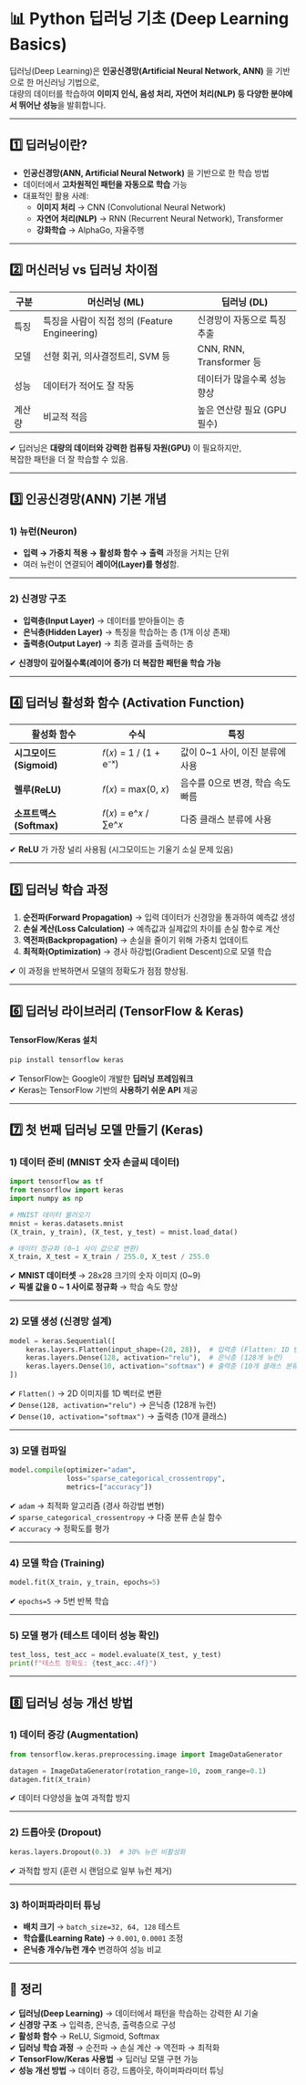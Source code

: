# 📊 Python 딥러닝 기초 (Deep Learning Basics)

딥러닝(Deep Learning)은 **인공신경망(Artificial Neural Network, ANN)** 을 기반으로 한 머신러닝 기법으로,  
대량의 데이터를 학습하여 **이미지 인식, 음성 처리, 자연어 처리(NLP) 등 다양한 분야에서 뛰어난 성능**을 발휘합니다.

---

## 1️⃣ 딥러닝이란?

- **인공신경망(ANN, Artificial Neural Network)** 을 기반으로 한 학습 방법
- 데이터에서 **고차원적인 패턴을 자동으로 학습** 가능
- 대표적인 활용 사례:
  - **이미지 처리** → CNN (Convolutional Neural Network)
  - **자연어 처리(NLP)** → RNN (Recurrent Neural Network), Transformer
  - **강화학습** → AlphaGo, 자율주행

---

## 2️⃣ 머신러닝 vs 딥러닝 차이점

| 구분 | 머신러닝 (ML) | 딥러닝 (DL) |
|------|-------------|-------------|
| 특징 | 특징을 사람이 직접 정의 (Feature Engineering) | 신경망이 자동으로 특징 추출 |
| 모델 | 선형 회귀, 의사결정트리, SVM 등 | CNN, RNN, Transformer 등 |
| 성능 | 데이터가 적어도 잘 작동 | 데이터가 많을수록 성능 향상 |
| 계산량 | 비교적 적음 | 높은 연산량 필요 (GPU 필수) |

✔ 딥러닝은 **대량의 데이터와 강력한 컴퓨팅 자원(GPU)** 이 필요하지만,  
복잡한 패턴을 더 잘 학습할 수 있음.

---

## 3️⃣ 인공신경망(ANN) 기본 개념

### 1) 뉴런(Neuron)
- **입력 → 가중치 적용 → 활성화 함수 → 출력** 과정을 거치는 단위
- 여러 뉴런이 연결되어 **레이어(Layer)를 형성**함.

---

### 2) 신경망 구조
- **입력층(Input Layer)** → 데이터를 받아들이는 층
- **은닉층(Hidden Layer)** → 특징을 학습하는 층 (1개 이상 존재)
- **출력층(Output Layer)** → 최종 결과를 출력하는 층

✔ **신경망이 깊어질수록(레이어 증가) 더 복잡한 패턴을 학습 가능**  

---

## 4️⃣ 딥러닝 활성화 함수 (Activation Function)

| 활성화 함수 | 수식 | 특징 |
|------------|------|------|
| **시그모이드(Sigmoid)** | 𝑓(𝑥) = 1 / (1 + e⁻ˣ) | 값이 0~1 사이, 이진 분류에 사용 |
| **렐루(ReLU)** | 𝑓(𝑥) = max(0, 𝑥) | 음수를 0으로 변경, 학습 속도 빠름 |
| **소프트맥스(Softmax)** | 𝑓(𝑥) = e^𝑥 / ∑e^𝑥 | 다중 클래스 분류에 사용 |

✔ **ReLU** 가 가장 널리 사용됨 (시그모이드는 기울기 소실 문제 있음)  

---

## 5️⃣ 딥러닝 학습 과정

1. **순전파(Forward Propagation)** → 입력 데이터가 신경망을 통과하여 예측값 생성  
2. **손실 계산(Loss Calculation)** → 예측값과 실제값의 차이를 손실 함수로 계산  
3. **역전파(Backpropagation)** → 손실을 줄이기 위해 가중치 업데이트  
4. **최적화(Optimization)** → 경사 하강법(Gradient Descent)으로 모델 학습  

✔ 이 과정을 반복하면서 모델의 정확도가 점점 향상됨.  

---

## 6️⃣ 딥러닝 라이브러리 (TensorFlow & Keras)

#### TensorFlow/Keras 설치
```sh
pip install tensorflow keras
```

✔ TensorFlow는 Google이 개발한 **딥러닝 프레임워크**  
✔ Keras는 TensorFlow 기반의 **사용하기 쉬운 API** 제공  

---

## 7️⃣ 첫 번째 딥러닝 모델 만들기 (Keras)

### 1) 데이터 준비 (MNIST 숫자 손글씨 데이터)
```python
import tensorflow as tf
from tensorflow import keras
import numpy as np

# MNIST 데이터 불러오기
mnist = keras.datasets.mnist
(X_train, y_train), (X_test, y_test) = mnist.load_data()

# 데이터 정규화 (0~1 사이 값으로 변환)
X_train, X_test = X_train / 255.0, X_test / 255.0
```

✔ **MNIST 데이터셋** → 28x28 크기의 숫자 이미지 (0~9)  
✔ **픽셀 값을 0 ~ 1 사이로 정규화** → 학습 속도 향상  

---

### 2) 모델 생성 (신경망 설계)
```python
model = keras.Sequential([
    keras.layers.Flatten(input_shape=(28, 28)),  # 입력층 (Flatten: 1D 변환)
    keras.layers.Dense(128, activation="relu"),  # 은닉층 (128개 뉴런)
    keras.layers.Dense(10, activation="softmax") # 출력층 (10개 클래스 분류)
])
```

✔ `Flatten()` → 2D 이미지를 1D 벡터로 변환  
✔ `Dense(128, activation="relu")` → 은닉층 (128개 뉴런)  
✔ `Dense(10, activation="softmax")` → 출력층 (10개 클래스)  

---

### 3) 모델 컴파일
```python
model.compile(optimizer="adam",
              loss="sparse_categorical_crossentropy",
              metrics=["accuracy"])
```
✔ `adam` → 최적화 알고리즘 (경사 하강법 변형)  
✔ `sparse_categorical_crossentropy` → 다중 분류 손실 함수  
✔ `accuracy` → 정확도를 평가  

---

### 4) 모델 학습 (Training)
```python
model.fit(X_train, y_train, epochs=5)
```
✔ `epochs=5` → 5번 반복 학습  

---

### 5) 모델 평가 (테스트 데이터 성능 확인)
```python
test_loss, test_acc = model.evaluate(X_test, y_test)
print(f"테스트 정확도: {test_acc:.4f}")
```

---

## 8️⃣ 딥러닝 성능 개선 방법

### 1) 데이터 증강 (Augmentation)
```python
from tensorflow.keras.preprocessing.image import ImageDataGenerator

datagen = ImageDataGenerator(rotation_range=10, zoom_range=0.1)
datagen.fit(X_train)
```
✔ 데이터 다양성을 높여 과적합 방지  

---

### 2) 드롭아웃 (Dropout)
```python
keras.layers.Dropout(0.3)  # 30% 뉴런 비활성화
```
✔ 과적합 방지 (훈련 시 랜덤으로 일부 뉴런 제거)  

---

### 3) 하이퍼파라미터 튜닝
- **배치 크기** → `batch_size=32, 64, 128` 테스트
- **학습률(Learning Rate)** → `0.001`, `0.0001` 조정
- **은닉층 개수/뉴런 개수** 변경하여 성능 비교  

---

## 🎯 정리

✔ **딥러닝(Deep Learning)** → 데이터에서 패턴을 학습하는 강력한 AI 기술  
✔ **신경망 구조** → 입력층, 은닉층, 출력층으로 구성  
✔ **활성화 함수** → ReLU, Sigmoid, Softmax  
✔ **딥러닝 학습 과정** → 순전파 → 손실 계산 → 역전파 → 최적화  
✔ **TensorFlow/Keras 사용법** → 딥러닝 모델 구현 가능  
✔ **성능 개선 방법** → 데이터 증강, 드롭아웃, 하이퍼파라미터 튜닝  
